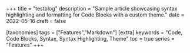 +++
title = "testblog"
description = "Sample article showcasing syntax highlighting and formatting for Code Blocks with a custom theme."
date = 2022-05-16
draft = false

[taxonomies]
tags = ["Features","Markdown"]
[extra]
keywords = "Code, Code Blocks, Syntax, Syntax Highlighting, Theme"
toc = true
series = "Features"
+++

